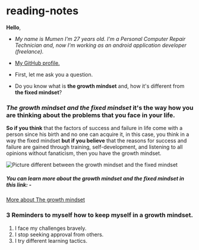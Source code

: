# reading-notes
**Hello**,

- *My name is Mumen I'm 27 years old. I'm a Personal Computer Repair Technician and, now I'm working as an android application developer (freelance).*

- [My GitHub profile.](https://github.com/mumenAlmadaineh)

- First, let me ask you a question.

- Do you know what is **the growth mindset** and, how it's different from **the fixed mindset**?
### ***The growth mindset and the fixed mindset*** it's the way how you are thinking about the problems that you face in your life.

**So if you think** that the factors of success and failure in life come with a person since his birth and no one can acquire it, in this case, you think in a way the fixed mindset **but if you believe** that the reasons for success and failure are gained through training, self-development, and listening to all opinions without fanaticism, then you have the growth mindset.

![Picture different between the growth mindset and the fixed mindset](https://lh3.googleusercontent.com/proxy/FzNjctQtADOTfyXoZ5J4py3qfzHYrOCn-k2Xsc-nJ1owzYQX6baQcNwOxLajFvfrtn-Y4BXzE8MBwRaBnfDgwUJBJBzsF4DLygvjVU_yIdPEFM05YJip1W40lnSebocA2FhInvy0NwcIA8Y-HU9RVxGMScnFQ5RdEQF4tccqZsmbSUzLtsA)

##### You can learn more about the growth mindset and the fixed mindset in this link: -
[More about The growth mindset](https://www.youtube.com/watch?v=-71zdXCMU6A)

### 3 Reminders to myself how to keep myself in a growth mindset.

1. I face my challenges bravely.
2. I stop seeking approval from others.
4. I try different learning tactics.
